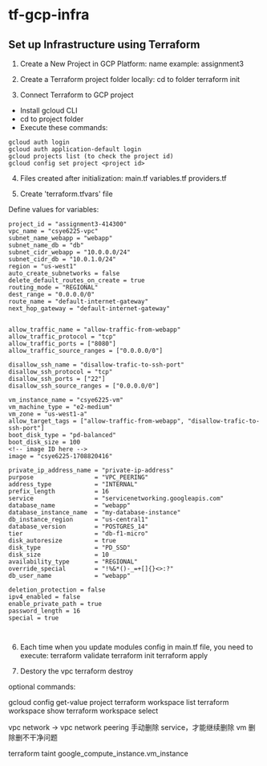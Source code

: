 # tf-gcp-infra

## Set up Infrastructure using Terraform

1. Create a New Project in GCP Platform:
   name example: assignment3

2. Create a Terraform project folder locally:
   cd to folder
   terraform init

3. Connect Terraform to GCP project

- Install gcloud CLI
- cd to project folder
- Execute these commands:

```
gcloud auth login
gcloud auth application-default login
gcloud projects list (to check the project id)
gcloud config set project <project id>
```

4. Files created after initialization:
   main.tf
   variables.tf
   providers.tf

5. Create 'terraform.tfvars' file

Define values for variables:

```
project_id = "assignment3-414300"
vpc_name = "csye6225-vpc"
subnet_name_webapp = "webapp"
subnet_name_db = "db"
subnet_cidr_webapp = "10.0.0.0/24"
subnet_cidr_db = "10.0.1.0/24"
region = "us-west1"
auto_create_subnetworks = false
delete_default_routes_on_create = true
routing_mode = "REGIONAL"
dest_range = "0.0.0.0/0"
route_name = "default-internet-gateway"
next_hop_gateway = "default-internet-gateway"


allow_traffic_name = "allow-traffic-from-webapp"
allow_traffic_protocol = "tcp"
allow_traffic_ports = ["8080"]
allow_traffic_source_ranges = ["0.0.0.0/0"]

disallow_ssh_name = "disallow-trafic-to-ssh-port"
disallow_ssh_protocol = "tcp"
disallow_ssh_ports = ["22"]
disallow_ssh_source_ranges = ["0.0.0.0/0"]

vm_instance_name = "csye6225-vm"
vm_machine_type = "e2-medium"
vm_zone = "us-west1-a"
allow_target_tags = ["allow-traffic-from-webapp", "disallow-trafic-to-ssh-port"]
boot_disk_type = "pd-balanced"
boot_disk_size = 100
<!-- image ID here -->
image = "csye6225-1708820416"

private_ip_address_name = "private-ip-address"
purpose                 = "VPC_PEERING"
address_type            = "INTERNAL"
prefix_length           = 16
service                 = "servicenetworking.googleapis.com"
database_name           = "webapp"
database_instance_name  = "my-database-instance"
db_instance_region      = "us-central1"
database_version        = "POSTGRES_14"
tier                    = "db-f1-micro"
disk_autoresize         = true
disk_type               = "PD_SSD"
disk_size               = 10
availability_type       = "REGIONAL"
override_special        = "!%&*()-_=+[]{}<>:?"
db_user_name            = "webapp"

deletion_protection = false
ipv4_enabled = false
enable_private_path = true
password_length = 16
special = true



```

6. Each time when you update modules config in main.tf file, you need to execute:
   terraform validate
   terraform init
   terraform apply

7. Destory the vpc
   terraform destroy

<!-- terraform apply -var-file="terraform.tfvars" -->

optional commands:

gcloud config get-value project
terraform workspace list
terraform workspace show
terraform workspace select <workspace>

vpc network -> vpc network peering 手动删除 service，才能继续删除 vm
删除删不干净问题

terraform taint google_compute_instance.vm_instance
